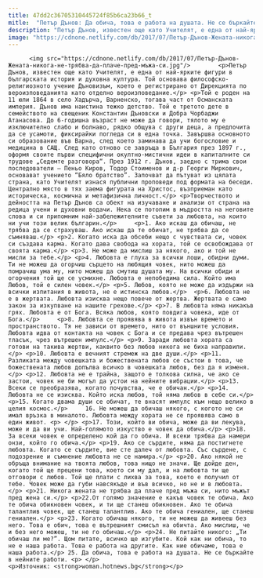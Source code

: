 ```yaml
---
title: 47dd2c36705310445724f85b6ca23b66_t
mitle:  "Петър Дънов: Да обича, това е работа на душата. Не се бъркайте в нейните работи."
description: "Петър Дънов, известен още като Учителят, е една от най-ярките фигури в българската история и духовна култура. Той основава философско-религиозното учение Дъновизъм, което е регистрирано от Дирекцията по вероизповеданията като отделно вероизповедание. Той е роден на 11 юли 1864 в село Хадърча, Варненско, тогава част от Османската империя. Дънов има наистина тежко детство. Той е …"
image: "https://cdnone.netlify.com/db/2017/07/Петър-Дънов-Жената-никога-не-трябва-да-плаче-пред-мъжа-си.jpg"
---
```


          <img src="https://cdnone.netlify.com/db/2017/07/Петър-Дънов-Жената-никога-не-трябва-да-плаче-пред-мъжа-си.jpg"/>        <p>Петър Дънов, известен още като Учителят, е една от най-ярките фигури в българската история и духовна култура. Той основава философско-религиозното учение Дъновизъм, което е регистрирано от Дирекцията по вероизповеданията като отделно вероизповедание.</p> <p>Той е роден на 11 юли 1864 в село Хадърча, Варненско, тогава част от Османската империя. Дънов има наистина тежко детство. Той е третото дете в семейството на свещеник Константин Дъновски и Добра Чорбаджи Атанасова. До 6-годишна възраст не може да говори, тялото му е изключително слабо и болнаво, рядко общува с други деца, а предпочита да се усамоти, фиксирайки погледа си в една точка. Завършва основното си образование във Варна, след което заминава да учи богословие и медицина в САЩ. След като отново се завръща в България през 1897 г., оформя своите първи специфични окултно-мистични идеи в капиталните си трудове „Седемте разговора“. През 1912 г. Дънов, заедно с трима свои последователи – Пеньо Киров, Тодор Стоименов и д-р Георги Миркович, основават учението “Бяло братство”. Започват да пътуват из цялата страна, като Учителят изнася публични проповеди под формата на беседи. Централно място в тях заема фигурата на Христос, възприеман като историческа, космична и метафизична личност.</p> <p>Творчеството и дейността на Петър Дънов са обект на изучаване и анализи от страна на редица учени и духовни водачи. Нека се потопим в мъдростта на неговите слова и си припомним най-забележителните съвети за любовта, на които ни учи този велик българин.</p>     <p>1. Ако искаш да обичаш, не трябва да се страхуваш. Ако искаш да те обичат, не трябва да се съмняваш.</p> <p>2. Когато иска да обсеби нещо с чувствата си, човек си създава карма. Когато дава свобода на хората, той се освобождава от своята карма.</p> <p>3. Не може да мислиш за някого, ако и той не мисли за тебе.</p> <p>4. Любовта е глуха за всички лоши, обидни думи. Ти не можеш да огорчиш сърцето на любящия човек, нито можеш да помрачиш ума му, нито можеш да смутиш душата му. На всички обиди и огорчения той ще се усмихне. Любовта е непобедима сила. Който има Любов, той е силен човек.</p> <p>5. Любов, която не може да издържи на всички изпитания в живота, не е истинска любов.</p>  <p>6. Любовта не е в жертвата. Любовта изисква нещо повече от жертва. Жертвата е само закон за изкупване на нашите грехове.</p> <p>7. В любовта няма никакъв грях. Любовта е от Бога. Всяка любов, която повдига човека, иде от Бога.</p>     <p>8. Любовта се проявява в живота извън времето и пространството. Тя не зависи от времето, нито от външните условия. Любовта идва от контакта на човек с Бога и се предава чрез вътрешен тласък, чрез вътрешен импулс.</p> <p>9. Заради любовта хората са готови на такива жертви, каквито без любов никога не биха направили.</p> <p>10. Любовта е вечният стремеж на две души.</p> <p>11. Разликата между човешката и божествената любов се състои в това, че божествената любов допълва всичко в човешката любов, без да я изменя.</p> <p>12. Любовта не е трайна, защото е толкова силна, че ако се застои, човек не би могъл да устои на нейните вибрации.</p> <p>13. Всеки се преобразява, когато почувства, че е обичан.</p> <p>14. Любовта не се изисква. Който иска любов, той няма любов в себе си.</p> <p>15. Когато двама души се обичат, те внасят импулс към нещо велико в целия космос.</p>     16. Не можеш да обичаш някого, с когото не си имал връзка в миналото. Любовта между хората не се проявява само в един живот. <p> </p> <p>17. Този, който ви обича, може да ви лекува, може и да ви учи. Най-голямото изкуство е човек да обича.</p> <p>18. За всеки човек е определено кой да го обича. И всеки трябва да намери онзи, който го обича.</p> <p>19. Ако се сърдите, няма да постигнете любовта. Когато се сърдите, вие сте далеч от любовта. Със сърдене, с подозрение и съмнение любовта не се намира.</p> <p>20. Ако някой не обръща внимание на твоята любов, това нищо не значи. Ще дойде ден, когато той ще прецени това, което си му дал, и на любовта ти ще отговори с любов. Той ще плати с лихва за това, което е получил от тебе. Човек може да губи навсякъде и във всичко, но не и в любовта.</p> <p>21. Никога жената не трябва да плаче пред мъжа си, нито мъжът пред жена си.</p> <p>22.От голямо значение е какъв човек те обича. Ако те обича обикновен човек, и ти ще станеш обикновен. Ако те обича талантлив човек, ще станеш талантлив. Ако те обича гениален, ще станеш гениален.</p> <p>23. Когато обичаш някого, ти не можеш да живееш без него. Това е обич, това е вътрешният смисъл на обичта. Ако мислиш, че и без него можеш, ти не го обичаш.</p> <p>24. Не питайте никого: „Ти обичаш ли ме?”. Щом питате, всичко ще изгубите. Кой как ни обича, то не е наша работа. Това е работа на другите. Как ние обичаме, това е наша работа.</p> 25. Да обича, това е работа на душата. Не се бъркайте в нейните работи. <p> </p> <p>Източник: <strong>woman.hotnews.bg</strong></p>        